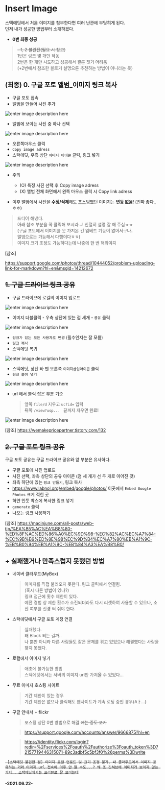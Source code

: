# Insert Image

스택에딧에서 처음 이미지를 첨부한다면 여러 난관에 부딪히게 된다.    
먼저 내가 성공한 방법부터 소개하겠다.
- **0번 최종 성공**    
>	 ~~- 1, 2 불완전(필요 시 참고)~~   
>	1번은 링크 몇 개만 작동      
>	 2번은 한 개만 시도하고 성공해서 결론 짓기 어려움          
>	(+2번에서 참조한 블로거 설명으론 추천하는 방법이 아니라는 듯)   
## (최종) 0. 구글 포토 앨범_이미지 링크 복사 
- 구글 포토 접속
- 앨범을 만들어 사진 추가



![enter image description here](https://lh3.googleusercontent.com/6NJOmwy-Mtd1uxqm4zxMgr1PWNk_OvN8kZLe_5FukUQjKjqysdCzOgG_CZyXM6m2ZUz_TkvJSWouGE7l6o-VBG2PU6uFBVEPZfzKTabHlXcqfMp1k9jbJvoUpu6vfRRXId6LOhEP66GcBWSyxtOAecyxnWTCpsg_fV9DzR0VZdhbU1nIw1pxhdg03eLSynO56164Z9BbA0qNSPbKyRFrgFFoR28XYHZTmFyR9I5XI-I5BLeEePlalGxesTUmj9R7dLFht-CRotVbeAxO2Tlbn-oaUcy1napqUXaMfa2TD_rRZX2rKeWITiHk9bOe_sFBypmfstEazmogpiWw7dLzqKaRQDg-BZHSfxhvXsRYLL7RMlGwOB5SAqZnVapubkbUoHiB-UjftxK7_XlvhWDoIRz8GiOR_xWG5Btri9-UscxEMEsd1Vcn3SvFqTps6KMyuPifw2PPru8PofcqwFvzZnBBKASeWotkTM8Jlt1zCE9kQoW_aOFnwSE3xS0gWvg1865DU0LuXnD1eF9_LRt1nidfuhB1B--fUUnOsAbPwCBwyI_wv92PuYBlEyfscmr0mzW5jtZn3vyWrU8ft-sk6nOSy1CVEBIKSAvZJnA4B3itrsXCn9wPIQAbogLkyes5iD5VTj0D7mAEKaow2y8PXhjdcW5Ecq2uN3kh6cWotVaq6PseLYkYZ1hDJ3i70BDONN_E5up3LpP8p-i3gCR4rUsJ=w564-h384-no?authuser=0)
<br>
- 앨범에 보이는 사진 중 하나 선택


![enter image description here](https://lh3.googleusercontent.com/5gR-hDJOU98nOVTVbF4IleFdupf1YfWJcnReFFrFAgW7nnn4JiGYZAC2CBCBEkZim5zphpGt8zqny-0AsVpAV4pEq4knpfUeRhevjqCoiCY4wtbYT6Ro7Pgu6_EcHoPpLtgwvEzJwSX-gkRZUr17HzFMtFpbdT-ITExa2iPLPv4QQZQWf7dDDtMMHTDQ9rvZyQdOpcheNXLkO3_7B1UeFdkKUj3E8hbWFUXxjsz1mZhGbRCq8ITITKAb9U8wW1wtzbTai30z7-xW4AOrfc3BSktCDZGRwVPwKlne1wexwaFCXvyyAKi6THOKAkwk8TbunbbP9GSjg8j2IKEUEOZUUmA0gqCKJG7Nnq4teo783Z-ivpkeghbPr8r0byaD8Z3AL_I0cUcCiIot_oigR5xtj0vnzO_FRJ--SypmRC4YWHjqG0rsvDwwxf6e2Xc4zfWCPSRJMIlq8nPs6eMj4k0oIVDvnWwwSLGz6cNGZXAxOc_8dGttMZrpSx81urmkgzUpQhje4DeA5pVwW6zzZe7cwgfkuEerP54HDzsxZWHz3xL73UEA644a2L122X2w4tqHBwxJj1XA5kASfCiUA8F7QZtTwox_v97Nn23Mnlf4aQOi7DrEY9siq0HNo233IZjX4Q-t4idqznCQGqcGSujHT9ft-6aUyYXu5c3pwSdBBQtOpnObw7Zw4IIzP0munubsA6Ho9hDBexrzUdc-3RRuGnwW=w564-h420-no?authuser=0)
<br>


- 오른쪽마우스 클릭
- ```Copy image adress```
- 스택에딧, 우측 상단 ```이미지 아이콘``` 클릭, 링크 넣기

![enter image description here](https://lh3.googleusercontent.com/OK60C6WKs10ebRsL8UOzjLxF37PZfQaFqYtGKaPfRq7oRvwUACX8nHzdGo6r6v4MTyF0C5Sjr0hKkiDJY1ImOs4iOhu-SUpATgTnvbsB6q2-eB9a2YFiwjmjuD-yTVJeuIbniHqcs1wJN_0CbLKwLcQ8FqoQ7rVII0FmGeuA50LlLLjd9woPB7eqesJ1S-QP43ezGNL1gS3ShobtNzmc3V07ASs94YGWvYXrbFLA26_Ipx2PCjZ0J5JFtYwn-kK7x8I2QJyHG97Xw6U2_yPczYm-9jhIXU_WT3NuNhMREd6iqasQ0hugMX4IGZhpgS4rKxtZqlSh29fUOqCXo_KsW-GMdCZCM2YVcuVIFnyN-HWG6wYOjKE2MPsooW1FxCRhTIBkyXW6AWjawATYT-KkOOJb6tXdpUtrKdaWKsT7BRBflmGF-3deMVCuVQ-uZPQmfkcihgABG480e8Z01gVdEmMnrDb80NzErEhh3Nt9SDMXYPsG0hSgI5ZWnOXfMfbkMat4MTxlLPwZTKBiwKhu_Ae2VEggOWeS0Tb-4A96H8Zj50xUfDfeS6x7UjxUg_MLOsqmgmHMtJ4SB1Tm25BsA-cli5P0RC5LXK51dbxZdaSrpNFUI_t-tU-zLQEZmdvJrG-tb31Mp_uFSjR25ak68xYPJBnCgh_fi1l10J9G3nsddowVPjpkrWTByKvYpG49mXQ1sRIQGs9P5DVlzBRlTmQd=w1038-h761-no?authuser=0)

- 주의
	- (O) 특정 사진 선택 후 Copy image adress
	- (X) 앨범 전체 화면에서 왼쪽 마우스 클릭 시  Copy link adress

- 이후 앨범에서 사진을 **수정/삭제**해도 포스팅했던 이미지는 **변동 없음**!
	(진짜 좋다..ㅎㅎ)

> 드디어 해냈다.    
> 아래 참조 부분을 꼭 클릭해 보시라...! 친절히 설명 잘 해 주심ㅠㅠ    
> (구글 포토에서 이미지를 못 가져온 건 임베드 기능이 없어서구나..     
> 앨범으로는 가능해서 다행이다ㅎㅎ)    
> 이미지 크기 조정도 가능하다는데 나중에 한 번 해봐야지    



[참조]

https://support.google.com/photos/thread/10444052/problem-uploading-link-for-markdown?hl=en&msgid=14212672

## ~~1. 구글 드라이브 링크 공유~~
- 구글 드라이브에 로컬의 이미지 업로드

![enter image description here](https://lh3.googleusercontent.com/1KFAVLvRaddTDDVphTmk6EA7VwtGgdFSQ5p9RBpLUX6ZKEaz5FBNOF9Oqda-ogCJ7gTLP6KiM0yLqsbC1-KB4MWbATiF8i6yCWuPziXPGWpjIncr5U4FjYdY6UgqKmczLyWWDv4yVTd5TH7BlQFR_jX9PLEOT1kwqErtoRixwhHXF2jzgieG-nbitjf3jqkvJk6xKsz6b3zvzG_MMikHXnBMMxKfsEhEvEUm6CtNSdVrQIooZX5-sbSGVSSsCg0zDDai3izb5diKj-BP-arcmxf3aa4voXOEI8342Vyo0xaEfa9Tu8JMFYWuvHyT2Zp1Zyo3pEXw1JXFkgKSdGLB17dhA8lc5R1QWlnUWTyjc3nStcH59bkcE2jNSRvmYkVsIIFFcahEpGGcfwqoqk8FV0MpND0_43YKZuziHG-rGaybijZPUIVzig4uffGU9DknNmuNdch7GYl6UceFmXrp1rWjasvFz6ytJmuVkc_kXJaPtgMOaFJcRRTQlYJ0HtV2frKl-5eeEXQeA_-1tbLv9CXsmfRKNa0SRfhG5Aq0x0pNk4Cv3VLzFm3mG6GDtgZi95ykDkLf8k0EfKqpSKkC1NyCMZeBsCpm67ASJoY5q5C98JPolwk4ber19XcjEZ3FcG79HOF2gf5iPL1cFXy5yykV0XRDIRXdc4VKEQgMnug22QgiVTvfaQDUS16xAJKpVW1keWw4C3M1we-ytWb91csS=w332-h417-no?authuser=0)
<br>   
- 이미지 더블클릭 - 우측 상단에 있는 점 세개  -  ```공유``` 클릭

![enter image description here](https://drive.google.com/uc?id=1x6JefbzJ3PAXm5tp3F-NTZjRyXglt5ej)
<br>
- ```링크가 있는 모든 사용자로 변경``` (필수인지는 잘 모름)
-  ```링크 복사``` 
-  스택에딧 복귀

![enter image description here](https://lh3.googleusercontent.com/hgpiH7HLvwNvw79YaczBbd_8KP2dzv8fWXRplHKlvAEVuc0S9Z2Hn6vBnMQd-kkUaRcAIws_hBSGSHK7TYbLJp81bwd73MqmDDLa1J4oyxP5q5bAyntZhgcmKuKF064xuaupLLprlWMwZuqC2xxfLvAQL51dOv_0zMv-0GYuILI3ajXYpp4gwHI0zL3JS838YApGQzkywrLpc8BE0v__d538yWch7FFT2thKVCAlhIWAA8FFBnl6a2CgC3xEOGAoiD4F4CBcSpicL3hGa8t_Mf8s37QzQ313-i0aj5Cwzb6hXux3q0GuH-umYlKWa67oSmxgB4d3plSxQDVTq4EORN223GKfvWBFp7zztrS_hXELB8xhLqOgylSy10GIkPmBhzt-1ZJKK3Xfb3YR4E6_51KiEoshneSrQoiP7RE6MD_dvDBTbtxaKLXwEoG-xgf8vYVbTF6T-9nDhdOmKoT2QROr8jYeuhg2aqYlBsd24YbIJCjVQkVnbJegmTpVIRv641PTP8mua4jWmv0UFoOn332Tt9r5cXGtnAUiQkOlNxesgK7yvZPhy8ZPC018wQO7qgAaOFGtIvu03zcNPJiSmxqbVR5aoJjX1sQ7kWQZmYWuLRVi72gWrGJxMOJ3q4330P4h0gLNS93kwKq42uUjg2rNfl2pz-bspCfDTmKpr_k4CN_xW6uf9YKQrFLmuAC6sSsBXwzjeglkLmOqEsKVa1dw=w427-h553-no?authuser=0)
<br>
- 스택에딧, 상단 바 맨 오른쪽 ```이미지삽입아이콘``` 클릭
- ```링크 붙여 넣기```

![enter image description here](https://lh3.googleusercontent.com/w-LCYadetr7HSwFjjJ3c3N8-6u7x--4zBfrMazdnc-Tb4kMjVhXilq5pUapEuieTZFYDiNEHS9Rmsv_o2bXe4KSgqQs147_O3Hc8RUzBNFRF5TFgTofMqW_9NRhVE-ubdQr5sliVKAHAzKQXu8G0qXtWbGDi8MQ6WCmTNp2mxMTdCiFA3sHHEoTFCPvZKiBEulDZHpJNhs-627SKm0cth0CyaCKQqmdWBhS-1StfMBt-qEPC8fi7p7sYoKP3wBzH-xs2nLW8Xw25zoCdS-jZJ9ipKu7oyXDt8Zvo9f9AuCDC_wprWckZ2CdIBxSfOzyjD_Y2sszBbUCnk4aFRuygtq965Ib-7CMYu1gxmkmTbiXK3ClzJY1GHrj_n7djxme-Pw1Vfz-Mei_8KtkyLfvXnRQ_X9CZbV4UpNfozuUvL9fK22gTugH3BB5wxIoMLE2KnKcAuZjNMERXdufFYEBpAob3FYcUGewPbBMNR_0TL_YCAvPzBxH9v7lxSLaQFoEiu6E2FpUOMZ2kO-ValYZBTVYeCoEcj-KDIdeT5rgpLpb3MxAnEGBAicSOczCXGnrax84JnNwM9juVNfKYIMeLpNmmdQRr5ZxwFpw4cVEmCsGaar42Urm4od_-M9p-7G91GnyDeqEs1H2Shda3AHwjR1YTCH0L_KVDyStJFnxjHFc2vGHmCSIcGF_ilQnQZoolZGpbfgca7pXwXj1Htj0J6f0V=w530-h384-no?authuser=0)
<br>
- url 에서 블럭 잡은 부분 기준
	>앞쪽 ```file/d``` 지우고 ```uc?id=``` 입력    
		뒤쪽 ```/view?usp... ```  끝까지 지우면 완료!

![enter image description here](https://lh3.googleusercontent.com/NNteTaRbGEZcETKViixa9GBAkXbumA7vUj5bNElWY-N6e2o6HCsEtQ3TCJMk_wwAyqz1Yx2Ex05bOWZLC9PWLWrEKvJZMdrq81Ku9xJJXzN8Q9PgC9CCn69qZrTs7IhbgV_fnXQ8EZzmQKpGe29MRKvnDc5wVyAxpOWYBGpErADTsISTUJwiVQCby7vykHK0CWmLJmvvRwI_dD469xvdDt7f_hNdgyGA6ky-sfXXb4JsrbpYfCHYr3eHCDlyfIogqynzYr-oqcwa6DyDIrOi_7jG_STyBxnHrAjBLM9yxEC8BLuEhuxE0WeNMxikb0nNRcckX-4Mzg5pxGfrUguxKppx6lhmLZsh1Fc1XHhODln9eHJ8QsTJlCM2RnIKLiQJinuGeDUWOLk2F8pgXRRlb27t-FWtgGnMEbwBAc-Q5FOXDnYCJGMEQGPQBo-hcfdxUjUSj3pOvRklPMR6x-BWEgXp7MndonWZVfnz9ByIs5PH77m5IItYNRtKYICwNiiIeFWKZxHYWa_bj6M9IGwSyjr3zM3-m5h_N50BzXjlTgPI0Hs9LirMLagvVPYOGjkFy81jRyfrVI7RIfn2c1BdNWWWz4tiTgTdEpTQ7WXYAHoLtQ1naz35TJeEuvibabi5KXz8dQPYMvb5cHBJV4xcrXqRpBPvwop0wfmhX9lMGAYDaI8clkM3aXtoWNgEV75ZJkkockq3fw1ZAvJgnah9JMhM=w564-h92-no?authuser=0)


[참조] https://wemakepricepartner.tistory.com/132
## ~~2. 구글 포토 링크 공유~~
구글 포토 공유는 구글 드라이브 공유와 앞 부분은 유사하다.
- 구글 포토에 사진 업로드
- 사진 선택, 좌측 상단의 공유 아이콘
(점 세 개가 선 두 개로 이어진 것)
- 좌측 하단에 있는 ```링크 만들기```, 링크 복사
- https://www.labnol.org/embed/google/photos/
 이곳에서 ```Embed Google Photos``` 크게 적힌 곳
- 하얀 인풋 박스에 복사한 링크 넣기
-  ```generate``` 클릭 
- 나오는 링크 사용하기

[참조] https://macinjune.com/all-posts/web-tip/%EA%B5%AC%EA%B8%80-%ED%8F%AC%ED%86%A0%EC%9D%98-%EC%82%AC%EC%A7%84-%EC%9B%B9%ED%8E%98%EC%9D%B4%EC%A7%80%EB%A1%9C-%EB%B0%94%EB%A1%9C-%EB%84%A3%EA%B8%B0/



## + 실패했거나 만족스럽지 못했던 방법
- 네이버 클라우드(MyBox)
	>이미지를 직접 불러오지 못한다. 링크 클릭해서 연결됨.    
	(혹시 다른 방법이 있나?)    
	> 링크 접근에 횟수 제한이 있다.    
	예전 경험 상 제한 횟수가 소진되더라도 다시 리셋하여 사용할 수 있으나,  소진 여부를 신경 써 줘야 한다.
	

- 스택에딧에서 구글 포토 계정 연결
	>실패했다.    
	왜 Block 되는 걸까..    
	나 뿐만 아니라 다른 사람들도 같은 문제를 겪고 있었으나 해결했다는 사람을 찾지 못했다.
- 로컬에서 이미지 넣기
	> 애초에 불가능한 방법    
	스택에딧에서는 서버의 이미지 url만 가져올 수 있었다...
- 무료 이미지 호스팅 사이트
	> 기간 제한이 있는 경우    
	기간 제한은 없으나 클릭해도 웹사이트가 계속 로딩 중인 경우(Aㅏ...)
- 구글 안내서 + flickr 
	>포스팅 상단 0번 방법으로 해결 ~~얘는 중도 포기~~
	
	> https://support.google.com/accounts/answer/9666875?hl=en    
	
	> https://identity.flickr.com/login?redir=%2Fservices%2Foauth%2Fauthorize%3Foauth_token%3D72157719446315071-89c3adbf5c5bf3f0%26perms%3Dwrite



~~```
[스택에딧 불편한 점]
이미지 로컬 업로드 및 크기 조정 불가.
내 클라우드에서 이미지 공유하는 거라 이미지 url 접속이 이후 안 될 수도...?
 왜 또 깃허브에 이미지가 보이지 않는 거지.. 스택에딧에서는 프리뷰로 잘 보이는데```~~
<br>
#### -2021.06.22-
<!--stackedit_data:
eyJoaXN0b3J5IjpbNjIyNzkzOTA1LC0yMTA2MzU1MDI3LC00NT
I4OTUwMDUsOTQxMDEzNDEyLDc4MjQxMzc4LDYzNTk5MjU4MSwt
MTAxNzE4MzczOSwtNDUwNDc4NjIyLDE4NjkzNTgwNjIsLTkzNj
EwMjcwMCwxNTA3MzE1NzM3LDE4MTA2NDQ1MDUsNjE5Mjk1MDY5
XX0=
-->